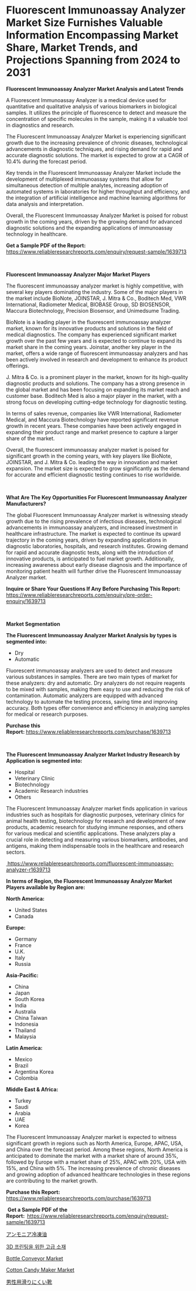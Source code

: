 <p><h1>Fluorescent Immunoassay Analyzer Market Size Furnishes Valuable Information Encompassing Market Share, Market Trends, and Projections Spanning from 2024 to 2031</h1></p><p><strong>Fluorescent Immunoassay Analyzer Market Analysis and Latest Trends</strong></p>
<p><p>A Fluorescent Immunoassay Analyzer is a medical device used for quantitative and qualitative analysis of various biomarkers in biological samples. It utilizes the principle of fluorescence to detect and measure the concentration of specific molecules in the sample, making it a valuable tool in diagnostics and research.</p><p>The Fluorescent Immunoassay Analyzer Market is experiencing significant growth due to the increasing prevalence of chronic diseases, technological advancements in diagnostic techniques, and rising demand for rapid and accurate diagnostic solutions. The market is expected to grow at a CAGR of 10.4% during the forecast period.</p><p>Key trends in the Fluorescent Immunoassay Analyzer Market include the development of multiplexed immunoassay systems that allow for simultaneous detection of multiple analytes, increasing adoption of automated systems in laboratories for higher throughput and efficiency, and the integration of artificial intelligence and machine learning algorithms for data analysis and interpretation.</p><p>Overall, the Fluorescent Immunoassay Analyzer Market is poised for robust growth in the coming years, driven by the growing demand for advanced diagnostic solutions and the expanding applications of immunoassay technology in healthcare.</p></p>
<p><strong>Get a Sample PDF of the Report:&nbsp;</strong> <a href="https://www.reliableresearchreports.com/enquiry/request-sample/1639713">https://www.reliableresearchreports.com/enquiry/request-sample/1639713</a></p>
<p>&nbsp;</p>
<p><strong>Fluorescent Immunoassay Analyzer Major Market Players</strong></p>
<p><p>The fluorescent immunoassay analyzer market is highly competitive, with several key players dominating the industry. Some of the major players in the market include BioNote, JOINSTAR, J. Mitra & Co., Boditech Med, VWR International, Radiometer Medical, BIOBASE Group, SD BIOSENSOR, Maccura Biotechnology, Precision Biosensor, and Unimedsume Trading.</p><p>BioNote is a leading player in the fluorescent immunoassay analyzer market, known for its innovative products and solutions in the field of medical diagnostics. The company has experienced significant market growth over the past few years and is expected to continue to expand its market share in the coming years. Joinstar, another key player in the market, offers a wide range of fluorescent immunoassay analyzers and has been actively involved in research and development to enhance its product offerings.</p><p>J. Mitra & Co. is a prominent player in the market, known for its high-quality diagnostic products and solutions. The company has a strong presence in the global market and has been focusing on expanding its market reach and customer base. Boditech Med is also a major player in the market, with a strong focus on developing cutting-edge technology for diagnostic testing.</p><p>In terms of sales revenue, companies like VWR International, Radiometer Medical, and Maccura Biotechnology have reported significant revenue growth in recent years. These companies have been actively engaged in expanding their product range and market presence to capture a larger share of the market.</p><p>Overall, the fluorescent immunoassay analyzer market is poised for significant growth in the coming years, with key players like BioNote, JOINSTAR, and J. Mitra & Co. leading the way in innovation and market expansion. The market size is expected to grow significantly as the demand for accurate and efficient diagnostic testing continues to rise worldwide.</p></p>
<p>&nbsp;</p>
<p><strong>What Are The Key Opportunities For Fluorescent Immunoassay Analyzer Manufacturers?</strong></p>
<p><p>The global Fluorescent Immunoassay Analyzer market is witnessing steady growth due to the rising prevalence of infectious diseases, technological advancements in immunoassay analyzers, and increased investment in healthcare infrastructure. The market is expected to continue its upward trajectory in the coming years, driven by expanding applications in diagnostic laboratories, hospitals, and research institutes. Growing demand for rapid and accurate diagnostic tests, along with the introduction of innovative products, is anticipated to fuel market growth. Additionally, increasing awareness about early disease diagnosis and the importance of monitoring patient health will further drive the Fluorescent Immunoassay Analyzer market.</p></p>
<p><strong>Inquire or Share Your Questions If Any Before Purchasing This Report:</strong> <a href="https://www.reliableresearchreports.com/enquiry/pre-order-enquiry/1639713">https://www.reliableresearchreports.com/enquiry/pre-order-enquiry/1639713</a></p>
<p>&nbsp;</p>
<p><strong>Market Segmentation</strong></p>
<p><strong>The Fluorescent Immunoassay Analyzer Market Analysis by types is segmented into:</strong></p>
<p><ul><li>Dry</li><li>Automatic</li></ul></p>
<p><p>Fluorescent immunoassay analyzers are used to detect and measure various substances in samples. There are two main types of market for these analyzers: dry and automatic. Dry analyzers do not require reagents to be mixed with samples, making them easy to use and reducing the risk of contamination. Automatic analyzers are equipped with advanced technology to automate the testing process, saving time and improving accuracy. Both types offer convenience and efficiency in analyzing samples for medical or research purposes.</p></p>
<p><strong>Purchase this Report:&nbsp;</strong><a href="https://www.reliableresearchreports.com/purchase/1639713">https://www.reliableresearchreports.com/purchase/1639713</a></p>
<p>&nbsp;</p>
<p><strong>The Fluorescent Immunoassay Analyzer Market Industry Research by Application is segmented into:</strong></p>
<p><ul><li>Hospital</li><li>Veterinary Clinic</li><li>Biotechnology</li><li>Academic Research industries</li><li>Others</li></ul></p>
<p><p>The Fluorescent Immunoassay Analyzer market finds application in various industries such as hospitals for diagnostic purposes, veterinary clinics for animal health testing, biotechnology for research and development of new products, academic research for studying immune responses, and others for various medical and scientific applications. These analyzers play a crucial role in detecting and measuring various biomarkers, antibodies, and antigens, making them indispensable tools in the healthcare and research sectors.</p></p>
<p><a href="https://www.reliableresearchreports.com/fluorescent-immunoassay-analyzer-r1639713">&nbsp;https://www.reliableresearchreports.com/fluorescent-immunoassay-analyzer-r1639713</a></p>
<p><strong>In terms of Region, the Fluorescent Immunoassay Analyzer Market Players available by Region are:</strong></p>
<p>
    <p> <strong> North America: </strong>
        <ul>
            <li>United States</li>
            <li>Canada</li>
        </ul>
        </p> 
    <p> <strong> Europe: </strong>
        <ul>
            <li>Germany</li>
            <li>France</li>
            <li>U.K.</li>
            <li>Italy</li>
            <li>Russia</li>
        </ul>
        </p> 
    <p> <strong> Asia-Pacific: </strong>
        <ul>
            <li>China</li>
            <li>Japan</li>
            <li>South Korea</li>
            <li>India</li>
            <li>Australia</li>
            <li>China Taiwan</li>
            <li>Indonesia</li>
            <li>Thailand</li>
            <li>Malaysia</li>
        </ul>
        </p> 
    <p> <strong> Latin America: </strong>
        <ul>
            <li>Mexico</li>
            <li>Brazil</li>
            <li>Argentina Korea</li>
            <li>Colombia</li>
        </ul>
        </p> 
    <p> <strong> Middle East & Africa: </strong>
        <ul>
            <li>Turkey</li>
            <li>Saudi</li>
            <li>Arabia</li>
            <li>UAE</li>
            <li>Korea</li>
        </ul>
    </p>
    </p>
<p><p>The Fluorescent Immunoassay Analyzer market is expected to witness significant growth in regions such as North America, Europe, APAC, USA, and China over the forecast period. Among these regions, North America is anticipated to dominate the market with a market share of around 35%, followed by Europe with a market share of 25%, APAC with 20%, USA with 15%, and China with 5%. The increasing prevalence of chronic diseases and growing adoption of advanced healthcare technologies in these regions are contributing to the market growth.</p></p>
<p><strong>Purchase this Report: </strong><a href="https://www.reliableresearchreports.com/purchase/1639713">https://www.reliableresearchreports.com/purchase/1639713</a></p>
<p>&nbsp;<strong>Get a Sample PDF of the Report:&nbsp;&nbsp;</strong><a href="https://www.reliableresearchreports.com/enquiry/request-sample/1639713">https://www.reliableresearchreports.com/enquiry/request-sample/1639713</a></p>
<p><strong></strong></p>
<p><p><a href="https://github.com/EstelWisozk1/Market-Research-Report-List-1/blob/main/161052535831.md">アンモニア冷凍油</a></p><p><a href="https://github.com/GabrielBlanda5656/Market-Research-Report-List-1/blob/main/326246932851.md">3D 프린팅을 위한 고급 소재</a></p><p><a href="https://github.com/lubmix/Market-Research-Report-List-2/blob/main/bottle-conveyor-market.md">Bottle Conveyor Market</a></p><p><a href="https://github.com/Hazelklievgspy6vdcsmu106w/Market-Research-Report-List-2/blob/main/cotton-candy-maker-market.md">Cotton Candy Maker Market</a></p><p><a href="https://github.com/lrlmopnhwd79300/Market-Research-Report-List-1/blob/main/282856735830.md">男性用滑りにくい靴</a></p></p>